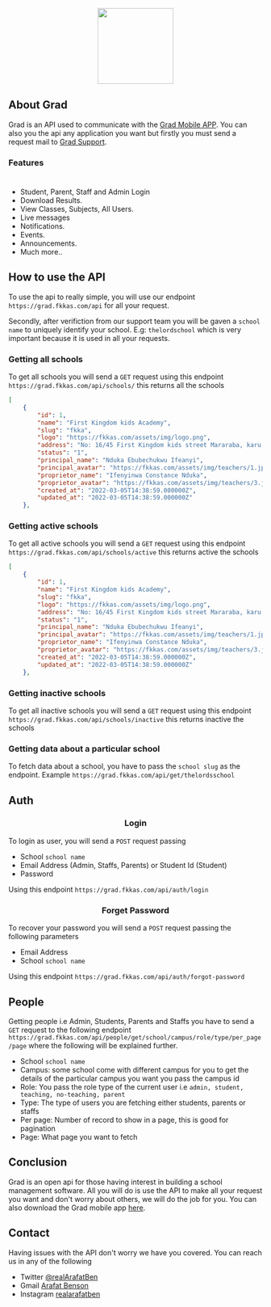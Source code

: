 <p align="center"><img src="https://grad.fkkas.com/logo-head.png" width="150"></p>

## About Grad

Grad is an API used to communicate with the [Grad Mobile APP](https://grad.com). You can also you the api any application you want but firstly you must send a request mail to <a href="mailto:contact@grad.fkkas.com">Grad Support</a>. 
### Features
#
- Student, Parent, Staff and Admin Login
- Download Results.
- View Classes, Subjects, All Users.
- Live messages
- Notifications.
- Events.
- Announcements.
- Much more.. 

## How to use the API 
To use the api to really simple, you will use our endpoint `https://grad.fkkas.com/api` for all your request. 

Secondly, after verifiction from our support team you will be gaven a `school name` to uniquely identify your school. E.g: `thelordschool` which is very important because it is used in all your requests. 

### Getting all schools 
To get all schools you will send a `GET` request using this endpoint `https://grad.fkkas.com/api/schools/` this returns all the schools 

```json
[
    {
        "id": 1,
        "name": "First Kingdom kids Academy",
        "slug": "fkka",
        "logo": "https://fkkas.com/assets/img/logo.png",
        "address": "No: 16/45 First Kingdom kids street Mararaba, karu LGA, Nasarawa State",
        "status": "1",
        "principal_name": "Nduka Ebubechukwu Ifeanyi",
        "principal_avatar": "https://fkkas.com/assets/img/teachers/1.jpg",
        "proprietor_name": "Ifenyinwa Constance Nduka",
        "proprietor_avatar": "https://fkkas.com/assets/img/teachers/3.jpg",
        "created_at": "2022-03-05T14:38:59.000000Z",
        "updated_at": "2022-03-05T14:38:59.000000Z"
    },
```
### Getting active schools  
To get all active schools you will send a `GET` request using this endpoint `https://grad.fkkas.com/api/schools/active` this returns active the schools 
```json
[
    {
        "id": 1,
        "name": "First Kingdom kids Academy",
        "slug": "fkka",
        "logo": "https://fkkas.com/assets/img/logo.png",
        "address": "No: 16/45 First Kingdom kids street Mararaba, karu LGA, Nasarawa State",
        "status": "1",
        "principal_name": "Nduka Ebubechukwu Ifeanyi",
        "principal_avatar": "https://fkkas.com/assets/img/teachers/1.jpg",
        "proprietor_name": "Ifenyinwa Constance Nduka",
        "proprietor_avatar": "https://fkkas.com/assets/img/teachers/3.jpg",
        "created_at": "2022-03-05T14:38:59.000000Z",
        "updated_at": "2022-03-05T14:38:59.000000Z"
    },
```
### Getting inactive schools  
To get all inactive schools you will send a `GET` request using this endpoint `https://grad.fkkas.com/api/schools/inactive` this returns inactive the schools 

### Getting data about a particular school 
To fetch data about a school, you have to pass the ``school slug`` as the endpoint. Example `https://grad.fkkas.com/api/get/thelordsschool` 

## Auth 
### <center>Login </center>
To login as user, you will send a `POST` request passing 
- School `school name`
- Email Address (Admin, Staffs, Parents) or Student Id (Student)
- Password 

Using this endpoint `https://grad.fkkas.com/api/auth/login` 

### <center>Forget Password </center> 
To recover your password you will send a `POST` request passing the following parameters 
- Email Address 
- School `school name` 

Using this endpoint `https://grad.fkkas.com/api/auth/forgot-password` 

## People 
Getting people i.e Admin, Students, Parents and Staffs you have to send a `GET` request to the following endpoint `https://grad.fkkas.com/api/people/get/school/campus/role/type/per_page/page` 
where the following will be explained further. 
- School `school name` 
- Campus: some school come with different campus for you to get the details of the particular campus you want you pass the campus id  
- Role: You pass the role type of the current user i.e `admin, student, teaching, no-teaching, parent` 
- Type: The type of users you are fetching either students, parents or staffs 
- Per page: Number of record to show in a page, this is good for pagination 
- Page: What page you want to fetch 


## Conclusion 
Grad is an open api for those having interest in building a school management software. All you will do is use the API to make all your request you want and don't worry about others, we will do the job for you. 
You can also download the Grad mobile app <a href="#">here</a>. 

## Contact 
Having issues with the API don't worry we have you covered. You can reach us in any of the following 
- Twitter <a href="https://twitter.com/realArafatBen">@realArafatBen</a> 
- Gmail <a href="mailto:benpaul320@gmail.com">Arafat Benson</a> 
- Instagram <a href="https://www.instagram.com/realarafatben/">realarafatben</a>
